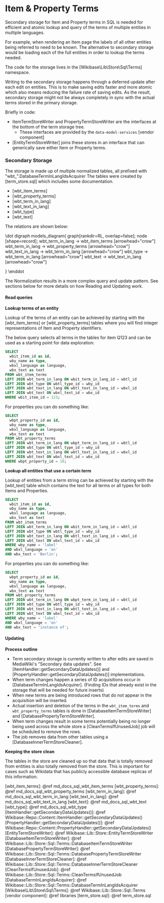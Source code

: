 # Item & Property Terms

Secondary storage for Item and Property terms in SQL is needed for efficient and atomic lookup and query of the terms of multiple entities in multiple languages.

For example, when rendering an Item page the labels of all other entities being referred to need to be known.
The alternative to secondary storage would be loading each of the full entities in order to lookup the terms needed.

The code for the storage lives in the [Wikibase\Lib\Store\Sql\Terms] namespace.

Writing to the secondary storage happens through a deferred update after each edit on entities. This is to make saving edits faster and more atomic which also means reducing the failure rate of saving edits. As the result, secondary storage might not be always completely in sync with the actual terms stored in the primary storage.

Briefly in code:
 - ItemTermStoreWriter and PropertyTermStoreWriter are the interfaces at the bottom of the term storage tree.
   - These interfaces are provided by the `data-model-services` [vendor component]
 - [EntityTermStoreWriter] joins these stores in an interface that can generically save either Item or Property terms.

### Secondary Storage

The storage is made up of multiple normalized tables, all prefixed with "wbt_".DatabaseTermInLangIdsAcquirer
The tables were created by [term_store.sql] which includes some documentation.

* [wbt_item_terms]
* [wbt_property_terms]
* [wbt_term_in_lang]
* [wbt_text_in_lang]
* [wbt_type]
* [wbt_text]

The relations are shown below:

\dot
digraph models_diagram{
    graph[rankdir=RL, overlap=false];
    node [shape=record];
  wbt_term_in_lang -> wbt_item_terms [arrowhead="crow"]
  wbt_term_in_lang -> wbt_property_terms [arrowhead="crow"]
  wbt_text_in_lang -> wbt_term_in_lang [arrowhead="crow"]
  wbt_type -> wbt_term_in_lang [arrowhead="crow"]
  wbt_text -> wbt_text_in_lang [arrowhead="crow"]

}
\enddot

The Normalization results in a more complex query and update pattern.
See sections below for more details on how Reading and Updating work.

#### Read queries

**Lookup terms of an entity**

Lookup of the terms of an entity can be achieved by starting with the [wbt_item_terms] or [wbt_property_terms] tables where you will find integer representations of Item and Property identifiers.

The below query selects all terms in the tables for item Q123 and can be used as a starting point for data exploration:

```sql
SELECT
  wbit_item_id as id,
  wby_name as type,
  wbxl_language as language,
  wbx_text as text
FROM wbt_item_terms
LEFT JOIN wbt_term_in_lang ON wbit_term_in_lang_id = wbtl_id
LEFT JOIN wbt_type ON wbtl_type_id = wby_id
LEFT JOIN wbt_text_in_lang ON wbtl_text_in_lang_id = wbxl_id
LEFT JOIN wbt_text ON wbxl_text_id = wbx_id
WHERE wbit_item_id = 123;
```

For properties you can do something like:

```sql
SELECT
  wbpt_property_id as id,
  wby_name as type,
  wbxl_language as language,
  wbx_text as text
FROM wbt_property_terms
LEFT JOIN wbt_term_in_lang ON wbpt_term_in_lang_id = wbtl_id
LEFT JOIN wbt_type ON wbtl_type_id = wby_id
LEFT JOIN wbt_text_in_lang ON wbtl_text_in_lang_id = wbxl_id
LEFT JOIN wbt_text ON wbxl_text_id = wbx_id
WHERE wbpt_property_id = 10;
```

**Lookup all entities that use a certain term**

Lookup of entities from a term string can be achieved by starting with the [wbt_text] table which contains the text for all terms or all types for both Items and Properties.

```sql
SELECT
  wbit_item_id as id,
  wby_name as type,
  wbxl_language as language,
  wbx_text as text
FROM wbt_item_terms
LEFT JOIN wbt_term_in_lang ON wbit_term_in_lang_id = wbtl_id
LEFT JOIN wbt_type ON wbtl_type_id = wby_id
LEFT JOIN wbt_text_in_lang ON wbtl_text_in_lang_id = wbxl_id
LEFT JOIN wbt_text ON wbxl_text_id = wbx_id
WHERE wby_name = 'label'
AND wbxl_language = 'en'
AND wbx_text = 'Berlin';
```

For properties you can do something like:

```sql
SELECT
  wbpt_property_id as id,
  wby_name as type,
  wbxl_language as language,
  wbx_text as text
FROM wbt_property_terms
LEFT JOIN wbt_term_in_lang ON wbpt_term_in_lang_id = wbtl_id
LEFT JOIN wbt_type ON wbtl_type_id = wby_id
LEFT JOIN wbt_text_in_lang ON wbtl_text_in_lang_id = wbxl_id
LEFT JOIN wbt_text ON wbxl_text_id = wbx_id
WHERE wby_name = 'label'
AND wbxl_language = 'en'
AND wbx_text = 'instance of';
```

#### Updating

**Process outline**

 - Term secondary storage is currently written to after edits are saved in MediaWiki's "Secondary data updates". See [ItemHandler::getSecondaryDataUpdates()] and [PropertyHandler::getSecondaryDataUpdates()] implementations.
 - When term changes happen a series of ID acquisitions occur in [DatabaseTermInLangIdsAcquirer]. (Finding IDs that already exist in the storage that will be needed for future inserts)
 - When new terms are being introduced rows that do not appear in the acquisition will be inserted.
 - Actual insertion and deletion of the terms in the `wbt_item_terms` and `wbt_property_terms` tables is done in [DatabaseItemTermStoreWriter] and [DatabasePropertyTermStoreWriter].
 - When term changes result in some terms potentially being no longer being used across the whole store a [CleanTermsIfUnusedJob] job will be scheduled to remove the rows.
 - The job removes data from other tables using a [DatabaseInnerTermStoreCleaner].

**Keeping the store clean**

The tables in the store are cleaned up so that data that is totally removed from entities is also totally removed from the store.
This is important for cases such as Wikidata that has publicly accessible database replicas of this information.

[wbt_item_terms]: @ref md_docs_sql_wbt_item_terms
[wbt_property_terms]: @ref md_docs_sql_wbt_property_terms
[wbt_term_in_lang]: @ref md_docs_sql_wbt_term_in_lang
[wbt_text_in_lang]: @ref md_docs_sql_wbt_text_in_lang
[wbt_text]: @ref md_docs_sql_wbt_text
[wbt_type]: @ref md_docs_sql_wbt_type
[ItemHandler::getSecondaryDataUpdates()]: @ref Wikibase::Repo::Content::ItemHandler::getSecondaryDataUpdates()
[PropertyHandler::getSecondaryDataUpdates()]: @ref Wikibase::Repo::Content::PropertyHandler::getSecondaryDataUpdates()
[EntityTermStoreWriter]: @ref Wikibase::Lib::Store::EntityTermStoreWriter
[DatabaseItemTermStoreWriter]: @ref Wikibase::Lib::Store::Sql::Terms::DatabaseItemTermStoreWriter
[DatabasePropertyTermStoreWriter]: @ref Wikibase::Lib::Store::Sql::Terms::DatabasePropertyTermStoreWriter
[DatabaseInnerTermStoreCleaner]: @ref Wikibase::Lib::Store::Sql::Terms::DatabaseInnerTermStoreCleaner
[CleanTermsIfUnusedJob]: @ref Wikibase::Lib::Store::Sql::Terms::CleanTermsIfUnusedJob
[DatabaseTermInLangIdsAcquirer]: @ref Wikibase::Lib::Store::Sql::Terms::DatabaseTermInLangIdsAcquirer
[Wikibase\Lib\Store\Sql\Terms]: @ref Wikibase::Lib::Store::Sql::Terms
[vendor component]: @ref libraries
[term_store.sql]: @ref term_store.sql
